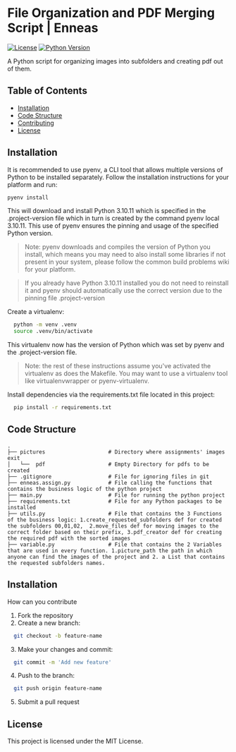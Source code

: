 # File Organization and PDF Merging Script | Enneas

[![License](https://img.shields.io/badge/License-MIT-blue.svg)](LICENSE)
[![Python Version](https://img.shields.io/badge/Python-3.6%2B-blue.svg)](https://www.python.org/downloads/)

A Python script for organizing images into subfolders and creating pdf out of them.
## Table of Contents

- [Installation](#installation)
- [Code Structure](#usage)
- [Contributing](#contributing)
- [License](#license)

## Installation

It is recommended to use pyenv, a CLI tool that allows multiple versions of Python to be installed separately. Follow the installation instructions for your platform and run:
```bash
pyenv install
```

This will download and install Python 3.10.11 which is specified in the .project-version file which in turn is created by the command pyenv local 3.10.11. This use of pyenv ensures the pinning and usage of the specified Python version.

>Note: pyenv downloads and compiles the version of Python you install, which means you may need to also install some libraries if not present in your system, please follow the common build problems wiki for your platform.

>If you already have Python 3.10.11 installed you do not need to reinstall it and pyenv should automatically use the correct version due to the pinning file .project-version


Create a virtualenv:


```bash
  python -m venv .venv
  source .venv/bin/activate
```

This virtualenv now has the version of Python which was set by pyenv and the .project-version file.

>Note: the rest of these instructions assume you've activated the virtualenv as does the Makefile. You may want to use a virtualenv tool like virtualenvwrapper or pyenv-virtualenv.

Install dependencies via the requirements.txt file located in this project:

```bash
  pip install -r requirements.txt
```

## Code Structure
```
.
├── pictures                    # Directory where assignments' images exit
│   └──  pdf                    # Empty Directory for pdfs to be created
├── .gitignore                  # File for ignoring files in git
├── enneas.assign.py            # File calling the functions that contains the business logic of the python project 
├── main.py                     # File for running the python project
├── requirements.txt            # File for any Python packages to be installed
├── utils.py                    # File that contains the 3 Functions of the business logic: 1.create_requested_subfolders def for created the subfolders 00,01,02,  2.move_files def for moving images to the correct folder based on their prefix, 3.pdf_creator def for creating the required pdf with the sorted images
├── variable.py                 # File that contains the 2 Variables that are used in every function. 1.picture_path the path in which anyone can find the images of the project and 2. a List that contains the requested subfolders names.
```

## Installation

How can you contribute
1. Fork the repository
2. Create a new branch:
```bash
  git checkout -b feature-name
```
3. Make your changes and commit:
```bash
  git commit -m 'Add new feature'
```
4. Push to the branch:
```bash
  git push origin feature-name
```
5. Submit a pull request

## License
This project is licensed under the MIT License.
